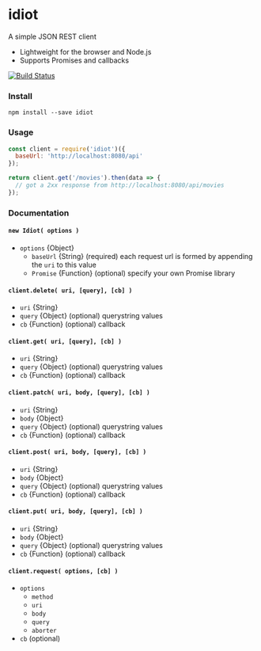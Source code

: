 # idiot

A simple JSON REST client

- Lightweight for the browser and Node.js
- Supports Promises and callbacks

[![Build Status](https://travis-ci.org/will123195/idiot.svg?branch=master)](https://travis-ci.org/will123195/idiot)

### Install

```
npm install --save idiot
```

### Usage

```js
const client = require('idiot')({
  baseUrl: 'http://localhost:8080/api'
});

return client.get('/movies').then(data => {
  // got a 2xx response from http://localhost:8080/api/movies
});
```

### Documentation

#### `new Idiot( options )`
- `options` {Object}
    - `baseUrl` {String} (required) each request url is formed by appending the `uri` to this value
    - `Promise` {Function} (optional) specify your own Promise library

#### `client.delete( uri, [query], [cb] )`
- `uri` {String}
- `query` {Object} (optional) querystring values
- `cb` {Function} (optional) callback

#### `client.get( uri, [query], [cb] )`
- `uri` {String}
- `query` {Object} (optional) querystring values
- `cb` {Function} (optional) callback

#### `client.patch( uri, body, [query], [cb] )`
- `uri` {String}
- `body` {Object}
- `query` {Object} (optional) querystring values
- `cb` {Function} (optional) callback

#### `client.post( uri, body, [query], [cb] )`
- `uri` {String}
- `body` {Object}
- `query` {Object} (optional) querystring values
- `cb` {Function} (optional) callback

#### `client.put( uri, body, [query], [cb] )`
- `uri` {String}
- `body` {Object}
- `query` {Object} (optional) querystring values
- `cb` {Function} (optional) callback

#### `client.request( options, [cb] )`
- `options`
    - `method`
    - `uri`
    - `body`
    - `query`
    - `aborter`
- `cb` (optional)
